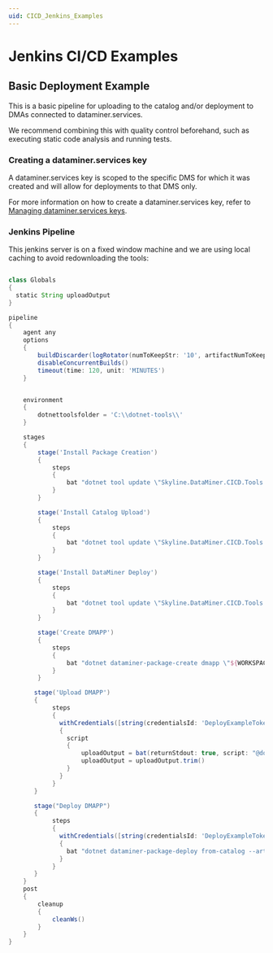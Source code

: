 ```yaml
---
uid: CICD_Jenkins_Examples
---
```


# Jenkins CI/CD Examples

## Basic Deployment Example

This is a basic pipeline for uploading to the catalog and/or deployment to DMAs connected to dataminer.services.

We recommend combining this with quality control beforehand, such as executing static code analysis and running tests.

### Creating a dataminer.services key

A dataminer.services key is scoped to the specific DMS for which it was created and will allow for deployments to that DMS only.

For more information on how to create a dataminer.services key, refer to [Managing dataminer.services keys](xref:Managing_DCP_keys).

### Jenkins Pipeline

This jenkins server is on a fixed window machine and we are using local caching to avoid redownloading the tools:

```groovy

class Globals
{
  static String uploadOutput
}

pipeline
{
    agent any
    options
    {
        buildDiscarder(logRotator(numToKeepStr: '10', artifactNumToKeepStr: '10'))
        disableConcurrentBuilds()
        timeout(time: 120, unit: 'MINUTES')
    }


    environment
    {
        dotnettoolsfolder = 'C:\\dotnet-tools\\'
    }

    stages
    {
        stage('Install Package Creation')
        {
            steps
            {
                bat "dotnet tool update \"Skyline.DataMiner.CICD.Tools.Packager\" --local"
            }
        }

        stage('Install Catalog Upload')
        {
            steps
            {
                bat "dotnet tool update \"Skyline.DataMiner.CICD.Tools.CatalogUpload\" --local"
            }
        }

        stage('Install DataMiner Deploy')
        {
            steps
            {
                bat "dotnet tool update \"Skyline.DataMiner.CICD.Tools.DataMinerDeploy\" --local"
            }
        }

        stage('Create DMAPP')
        {
            steps
            {
                bat "dotnet dataminer-package-create dmapp \"${WORKSPACE}\" --name HelloFromJenkins --output \"${WORKSPACE}\" --type automation"
            }
        }

       stage('Upload DMAPP')
       {
            steps
            {
              withCredentials([string(credentialsId: 'DeployExampleToken', variable: 'DATAMINER_CATALOG_TOKEN')])
              {
                script
                {
                    uploadOutput = bat(returnStdout: true, script: "@dotnet dataminer-catalog-upload --path-to-artifact \"${WORKSPACE}\\HelloFromJenkins.dmapp\"")
                    uploadOutput = uploadOutput.trim()
                }
              }
            }
       } 

       stage("Deploy DMAPP")
       {
            steps
            {
              withCredentials([string(credentialsId: 'DeployExampleToken', variable: 'DATAMINER_CATALOG_TOKEN')])
              {
                bat "dotnet dataminer-package-deploy from-catalog --artifact-id \"${uploadOutput}\""
              }
            }
       }
    }
    post
    {
        cleanup
        {
            cleanWs()
        }
    }
}

```